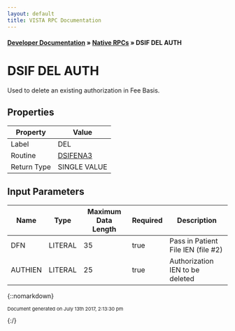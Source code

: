 ```yaml
---
layout: default
title: VISTA RPC Documentation
---
```


#### [Developer Documentation](../index) &#187; [Native RPCs](TableOfContents) &#187; DSIF DEL AUTH<br/>
# DSIF DEL AUTH

Used to delete an existing authorization in Fee Basis.

## Properties

Property | Value
--- | ---
Label | DEL
Routine | [DSIFENA3](http://code.osehra.org/dox/Routine_DSIFENA3_source.html)
Return Type | SINGLE VALUE


## Input Parameters

Name | Type | Maximum Data Length | Required | Description
--- | --- | --- | --- | ---
DFN | LITERAL | 35 | true | Pass in Patient File IEN (file #2) 
AUTHIEN | LITERAL | 25 | true | Authorization IEN to be deleted



{::nomarkdown} <br/><p style="font-size: 11px">Document generated on July 13th 2017, 2:13:30 pm</p>{:/}